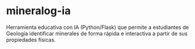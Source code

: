 # mineralog-ia
Herramienta educativa con IA (Python/Flask) que permite a estudiantes de Geología identificar minerales de forma rápida e interactiva a partir de sus propiedades físicas.
